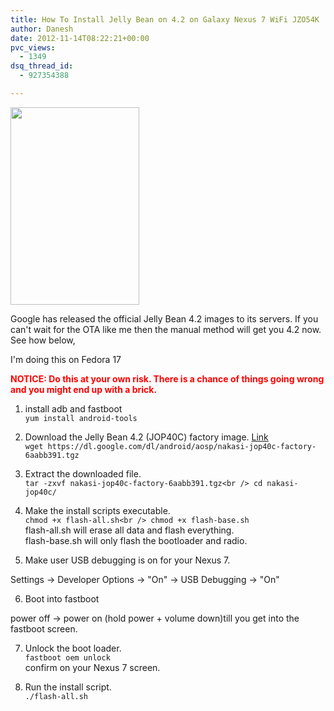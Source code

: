 ```yaml
---
title: How To Install Jelly Bean on 4.2 on Galaxy Nexus 7 WiFi JZO54K
author: Danesh
date: 2012-11-14T08:22:21+00:00
pvc_views:
  - 1349
dsq_thread_id:
  - 927354388

---
```

<a href="/posts/how-to-install-jelly-bean-on-4-2-on-galaxy-nexus-7-wifi-jzo54k/jb-new-logo/" rel="attachment wp-att-3081"><img loading="lazy" class="alignnone size-full wp-image-3081" title="jb-new-logo" src="/wp-content/uploads/2012/11/jb-new-logo.png" alt="" width="206" height="316" /></a>

Google has released the official Jelly Bean 4.2 images to its servers. If you can't wait for the OTA like me then the manual method will get you 4.2 now. See how below,

I'm doing this on Fedora 17

**<span style="color: #ff0000;">NOTICE: Do this at your own risk. There is a chance of things going wrong and you might end up with a brick.</span>**

1. install adb and fastboot  
`yum install android-tools`  
2. Download the Jelly Bean 4.2 (JOP40C) factory image. [Link][1]  
`wget https://dl.google.com/dl/android/aosp/nakasi-jop40c-factory-6aabb391.tgz`  
3. Extract the downloaded file.  
`tar -zxvf nakasi-jop40c-factory-6aabb391.tgz<br />
cd nakasi-jop40c/`  
4. Make the install scripts executable.  
`chmod +x flash-all.sh<br />
chmod +x flash-base.sh`  
flash-all.sh will erase all data and flash everything.  
flash-base.sh will only flash the bootloader and radio.

5. Make user USB debugging is on for your Nexus 7.

Settings -> Developer Options -> "On" -> USB Debugging -> "On"

6. Boot into fastboot

power off -> power on (hold power + volume down)till you get into the fastboot screen.

7. Unlock the boot loader.  
`fastboot oem unlock`  
confirm on your Nexus 7 screen.

8. Run the install script.  
`./flash-all.sh`

 [1]: https://dl.google.com/dl/android/aosp/nakasi-jop40c-factory-6aabb391.tgz